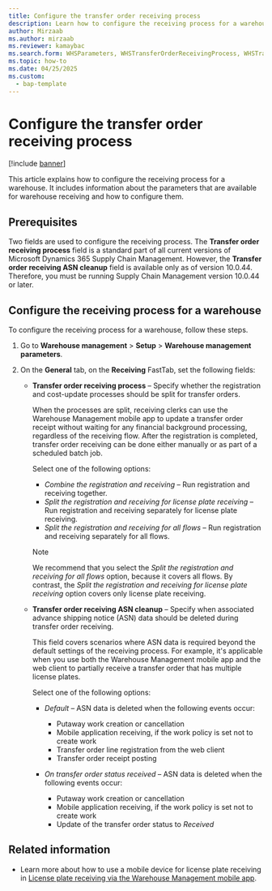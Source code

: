 ```yaml
---
title: Configure the transfer order receiving process
description: Learn how to configure the receiving process for a warehouse.
author: Mirzaab
ms.author: mirzaab
ms.reviewer: kamaybac
ms.search.form: WHSParameters, WHSTransferOrderReceivingProcess, WHSTransferOrderReceivingASNCleanupPolicy
ms.topic: how-to
ms.date: 04/25/2025
ms.custom: 
  - bap-template
---
```


# Configure the transfer order receiving process

[!include [banner](../includes/banner.md)]

This article explains how to configure the receiving process for a warehouse. It includes information about the parameters that are available for warehouse receiving and how to configure them.

## Prerequisites

Two fields are used to configure the receiving process. The **Transfer order receiving process** field is a standard part of all current versions of Microsoft Dynamics 365 Supply Chain Management. However, the **Transfer order receiving ASN cleanup** field is available only as of version 10.0.44. Therefore, you must be running Supply Chain Management version 10.0.44 or later.

## Configure the receiving process for a warehouse

To configure the receiving process for a warehouse, follow these steps.

1. Go to **Warehouse management** \> **Setup** \> **Warehouse management parameters**.
1. On the **General** tab, on the **Receiving** FastTab, set the following fields:

    - **Transfer order receiving process** – Specify whether the registration and cost-update processes should be split for transfer orders.

        When the processes are split, receiving clerks can use the Warehouse Management mobile app to update a transfer order receipt without waiting for any financial background processing, regardless of the receiving flow. After the registration is completed, transfer order receiving can be done either manually or as part of a scheduled batch job.

        Select one of the following options:

        - *Combine the registration and receiving* – Run registration and receiving together.
        - *Split the registration and receiving for license plate receiving* – Run registration and receiving separately for license plate receiving.
        - *Split the registration and receiving for all flows* – Run registration and receiving separately for all flows.

        > [!NOTE]
        > We recommend that you select the *Split the registration and receiving for all flows* option, because it covers all flows. By contrast, the *Split the registration and receiving for license plate receiving* option covers only license plate receiving.

    - **Transfer order receiving ASN cleanup** – Specify when associated advance shipping notice (ASN) data should be deleted during transfer order receiving.

        This field covers scenarios where ASN data is required beyond the default settings of the receiving process. For example, it's applicable when you use both the Warehouse Management mobile app and the web client to partially receive a transfer order that has multiple license plates.

        Select one of the following options:

        - *Default* – ASN data is deleted when the following events occur:

            - Putaway work creation or cancellation
            - Mobile application receiving, if the work policy is set not to create work
            - Transfer order line registration from the web client
            - Transfer order receipt posting

        - *On transfer order status received* – ASN data is deleted when the following events occur:

            - Putaway work creation or cancellation
            - Mobile application receiving, if the work policy is set not to create work
            - Update of the transfer order status to *Received*

## Related information

- Learn more about how to use a mobile device for license plate receiving in [License plate receiving via the Warehouse Management mobile app](warehousing-mobile-device-app-license-plate-receiving.md).
